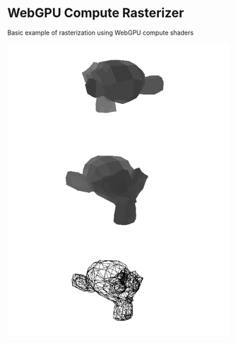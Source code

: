 # WebGPU Compute Rasterizer

Basic example of rasterization using WebGPU compute shaders

![](media/rotating-model.gif)
![](media/model-still.png)
![](media/model-wireframe.png)